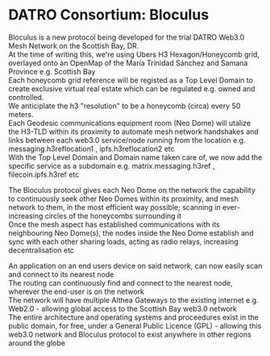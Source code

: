 # DATRO Consortium: Bloculus

Bloculus is a new protocol being developed for the trial DATRO Web3.0 Mesh Network on the Scottish Bay, DR.  
At the time of writing this, we're using Ubers H3 Hexagon/Honeycomb grid, overlayed onto an OpenMap of the María Trinidad Sánchez and Samana Province e.g. Scottish Bay   
Each honeycomb grid reference will be registed as a Top Level Domain to create exclusive virtual real estate which can be regulated e.g. owned and controlled.   
We anticiplate the h3 "resolution" to be a honeycomb (circa) every 50 meters.  
Each Geodesic communications equipment room (Neo Dome) will utalize the H3-TLD within its proximity to automate mesh network handshakes and links between each web3.0 service/node running from the location e.g.  messaging.h3reflocation1 , ipfs.h3reflocation2 etc   
With the Top Level Domain and Domain name taken care of, we now add the specific service as a subdomain e.g. matrix.messaging.h3ref , filecoin.ipfs.h3ref etc  

The Bloculus protocol gives each Neo Dome on the network the capability to continuously seek other Neo Domes within its proximity, and mesh network to them, in the most efficient way possible; scanning in ever-increasing circles of the honeycombs surrounding it  
Once the mesh aspect has established communications with its neighbouring Neo Dome(s), the nodes inside the Neo Dome establish and sync with each other sharing loads, acting as radio relays, increasing decentralisation etc   

An application on an end users device on said network, can now easily scan and connect to its nearest node   
The routing can continuously find and connect to the nearest node, wherever the end-user is on the network  
The network will have multiple Althea Gateways to the existing internet e.g. Web2.0 - allowing global access to the Scottish Bay web3.0 network   
The entire architecture and operating systems and proceedures exist in the public domain, for free, under a General Public Licence (GPL) - allowing this web3.0 network and Bloculus protocol to exist anywhere in other regions around the globe   

 
